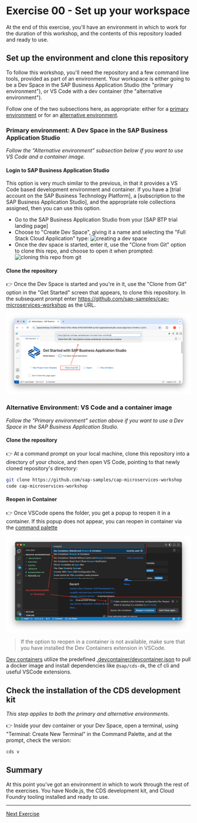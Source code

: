 # Exercise 00 - Set up your workspace

At the end of this exercise, you'll have an environment in which to work for the duration of this workshop, and the contents of this repository loaded and ready to use.

## Set up the environment and clone this repository

To follow this workshop, you'll need the repository and a few command line tools, provided as part of an environment. Your workspace is either going to be a Dev Space in the SAP Business Application Studio (the "primary environment"), or VS Code with a dev container (the "alternative environment").

Follow one of the two subsections here, as appropriate: either for a [primary environment](#primary-environment-a-dev-space-in-the-sap-business-application-studio) or for an [alternative environment](#alternative-environment-vs-code-and-a-container-image).


### Primary environment: A Dev Space in the SAP Business Application Studio

_Follow the "Alternative environment" subsection below if you want to use VS Code and a container image._


#### Login to SAP Business Application Studio

This option is very much similar to the previous, in that it provides a VS Code based development environment and container. If you have a [trial account on the SAP Business Technology Platform], a [subscription to the SAP Business Application Studio], and the appropriate role collections assigned, then you can use this option.

- Go to the SAP Business Application Studio from your [SAP BTP trial landing page]
- Choose to "Create Dev Space", giving it a name and selecting the "Full Stack Cloud Application" type:
  ![creating a dev space](assets/bas-create-dev-space.png)
- Once the dev space is started, enter it, use the "Clone from Git" option to clone this repo, and choose to open it when prompted:
  ![cloning this repo from git](assets/bas-clone-from-git.png)

#### Clone the repository

👉 Once the Dev Space is started and you're in it, use the "Clone from Git" option in the "Get Started" screen that appears, to clone this repository. In the subsequent prompt enter https://github.com/sap-samples/cap-microservices-workshop as the URL.

![clone the repository](assets/clone-repo.png)

### Alternative Environment: VS Code and a container image

_Follow the "Primary environment" section above if you want to use a Dev Space in the SAP Business Application Studio._

#### Clone the repository

👉 At a command prompt on your local machine, clone this repository into a directory of your choice, and then open VS Code, pointing to that newly cloned repository's directory:

```sh
git clone https://github.com/sap-samples/cap-microservices-workshop
code cap-microservices-workshop
```

#### Reopen in Container

👉 Once VSCode opens the folder, you get a popup to reopen it in a container. If this popup does not appear, you can reopen in container via the [command palette](https://docs.github.com/en/codespaces/reference/using-the-vs-code-command-palette-in-codespaces)

![reopen in container](assets/reopen-in-container.png)

> If the option to reopen in a container is not available, make sure that you have installed the Dev Containers extension in VSCode.

[Dev containers](https://code.visualstudio.com/docs/devcontainers/containers) utilize the predefined [.devcontainer/devcontainer.json](../../.devcontainer/devcontainer.json) to pull a docker image and install dependencies like `@sap/cds-dk`, the cf cli and useful VSCode extensions.

## Check the installation of the CDS development kit

_This step applies to both the primary and alternative environments._

👉 Inside your dev container or your Dev Space, open a terminal, using "Terminal: Create New Terminal" in the Command Palette, and at the prompt, check the version:

```sh
cds v
```

## Summary

At this point you've got an environment in which to work through the rest of the exercises. You have Node.js, the CDS development kit, and Cloud Foundry tooling installed and ready to use.

---

[Next Exercise](../01-initialize-project/)
